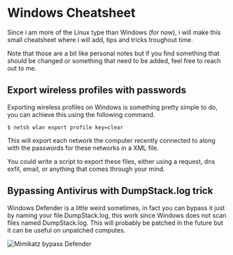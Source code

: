 # Windows Cheatsheet
Since i am more of the Linux type than Windows (for now), i will make this small cheatsheet where i will add, tips and tricks troughout time.

Note that those are a bit like personal notes but if you find something that should be changed or something that need to be added, feel free to reach out to me.

## Export wireless profiles with passwords
Exporting wireless profiles on Windows is something pretty simple to do, you can achieve this using the following command.
```
$ netsh wlan export profile key=clear
```
This will export each network the computer recently connected to along with the passwords for these networks in a XML file.

You could write a script to export these files, either using a request, dns exfil, email, or anything that comes through your mind.

## Bypassing Antivirus with DumpStack.log trick
Windows Defender is a little weird sometimes, in fact you can bypass it just by naming your file DumpStack.log, this work since Windows does not scan files named DumpStack.log. This will probably be patched in the future but it can be useful on unpatched computes.

![Mimikatz bypass Defender](https://i.imgur.com/RnAUQEn.png)
